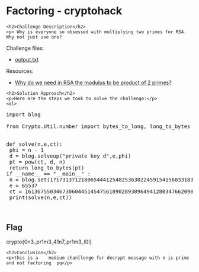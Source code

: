 
<!DOCTYPE html>
<html>

<body>
    <h1>Factoring - cryptohack</h1>

    <h2>Challenge Description</h2>
    <p> Why is everyone so obsessed with multiplying two primes for RSA. Why not just use one?

Challenge files:
  - <a href="https://cryptohack.org/static/challenges/output_086036e35349a406b94bfac9a7af6cca.txt">output.txt</a>

Resources:
  - <a href="https://crypto.stackexchange.com/questions/5170/why-do-we-need-in-rsa-the-modulus-to-be-product-of-2-primes">Why do we need in RSA the modulus to be product of 2 primes?</a>
 </p>
 
    <h2>Solution Approach</h2>
    <p>Here are the steps we took to solve the challenge:</p>
    <ol>
<pre>
import blog
 
from Crypto.Util.number import bytes_to_long, long_to_bytes


def solve(n,e,ct):
 phi = n - 1
 d = blog.solveup("private key d",e,phi)
 pt = pow(ct, d, n)
 return long_to_bytes(pt)
if __name__ == "__main__" :
 n = blog.set(171731371218065444125482536302245915415603318380280392385291836472299752747934607246477508507827284075763910264995326010251268493630501989810855418416643352631102434317900028697993224868629935657273062472544675693365930943308086634291936846505861203914449338007760990051788980485462592823446469606824421932591,1)  
 e = 65537
 ct = 161367550346730604451454756189028938964941280347662098798775466019463375610700074840105776873791605070092554650190486030367121011578171525759600774739890458414593857709994072516290998135846956596662071379067305011746842247628316996977338024343628757374524136260758515864509435302781735938531030576289086798942
 print(solve(n,e,ct)) 
</pre>
 
</pre>
    </ol>
<br>
    <h2>Flag</h2>
    <p class="flag">crypto{0n3_pr1m3_41n7_pr1m3_l0l}
</p>

    <h2>Conclusion</h2>
    <p>this is a    medium chanllenge for decrypt message with n is prime and not factoring  pq</p>
</body>
</html>



